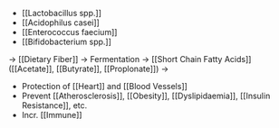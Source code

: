 - [[Lactobacillus spp.]]
- [[Acidophilus casei]]
- [[Enterococcus faecium]]
- [[Bifidobacterium spp.]]

-> [[Dietary Fiber]] -> Fermentation -> [[Short Chain Fatty Acids]] ([[Acetate]], [[Butyrate]], [[Proplonate]]) ->
- Protection of [[Heart]] and [[Blood Vessels]]
- Prevent [[Atherosclerosis]], [[Obesity]], [[Dyslipidaemia]], [[Insulin Resistance]], etc.
- Incr. [[Immune]]